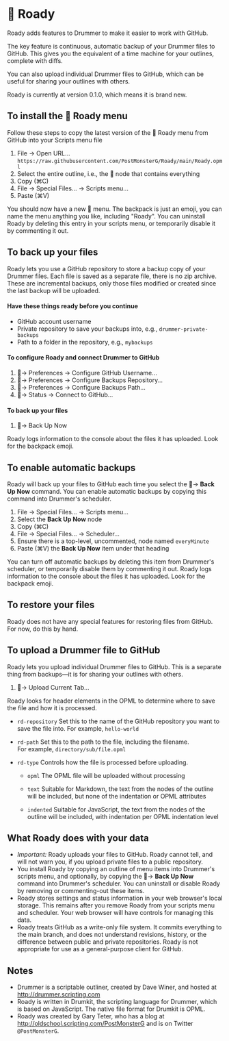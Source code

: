 # 🎒 Roady
Roady adds features to Drummer to make it easier to work with GitHub.

The key feature is continuous, automatic backup of your Drummer files to GitHub. 
This gives you the equivalent of a time machine for your outlines, complete with diffs.

You can also upload individual Drummer files to GitHub, which can be useful for sharing your outlines with others.

Roady is currently at version 0.1.0, which means it is brand new.

## To install the 🎒 Roady menu
Follow these steps to copy the latest version of the  🎒 Roady menu from GitHub into your Scripts menu file
1. File → Open URL…  `https://raw.githubusercontent.com/PostMonsterG/Roady/main/Roady.opml`
2. Select the entire outline, i.e., the 🎒 node that contains everything
3. Copy (⌘C)
4. File → Special Files… → Scripts menu... 
5. Paste (⌘V) 

You should now have a new 🎒 menu. The backpack is just an emoji, you can name the menu anything you like, including "Roady".
You can uninstall Roady by deleting this entry in your scripts menu, or temporarily disable it by commenting it out. 

## To back up your files
Roady lets you use a GitHub repository to store a backup copy of your Drummer files. 
Each file is saved as a separate file, there is no zip archive. 
These are incremental backups, only those files modified or created since the last backup will be uploaded. 

#### Have these things ready before you continue
- GitHub account username
- Private repository to save your backups into, e.g., `drummer-private-backups`
- Path to a folder in the repository, e.g., `mybackups`

#### To configure Roady and connect Drummer to GitHub
1. 🎒→ Preferences → Configure GitHub Username… 
2. 🎒→ Preferences → Configure Backups Repository… 
3. 🎒→ Preferences → Configure Backups Path… 
4. 🎒→ Status → Connect to GitHub… 

#### To back up your files
1. 🎒→ Back Up Now 

Roady logs information to the console about the files it has uploaded. Look for the backpack emoji.

## To enable automatic backups
Roady will back up your files to GitHub each time you select the 🎒→ <b>Back Up Now</b> command. You can enable automatic backups by copying this command into Drummer's scheduler. 
1. File → Special Files... → Scripts menu… 
2. Select the <b>Back Up Now</b> node 
3.  Copy (⌘C)
4.  File → Special Files... → Scheduler… 
5.  Ensure there is a top-level, uncommented, node named `everyMinute`
6.  Paste (⌘V) the <b>Back Up Now</b> item under that heading

You can turn off automatic backups by deleting this item from Drummer's scheduler, or temporarily disable them by commenting it out.
Roady logs information to the console about the files it has uploaded. Look for the backpack emoji.

## To restore your files
Roady does not have any special features for restoring files from GitHub. For now, do this by hand.

## To upload a Drummer file to GitHub
Roady lets you upload individual Drummer files to GitHub. This is a separate thing from backups—it is for sharing your outlines with others. 
1.  🎒→ Upload Current Tab… 

Roady  looks for header elements in the OPML to determine where to save the file and how it is processed. 
- `rd-repository`
Set this to the name of the GitHub repository you want to save the file into.
For example, `hello-world`

- `rd-path`
Set this to the path to the file, including the filename.  
For example, `directory/sub/file.opml`

- `rd-type`
Controls how the file is processed before uploading.

    - `opml`
The OPML file will be uploaded without processing

    - `text`
Suitable for Markdown, the text from the nodes of the outline will be included, but none of the indentation or OPML attributes

    - `indented`
Suitable for JavaScript, the text from the nodes of the outline will be included, with indentation per OPML indentation level

## What Roady does with your data 
- <i>Important: </i>Roady uploads your files to GitHub. Roady cannot tell, and will not warn you, if you upload private files to a public repository.
- You install Roady by copying an outline of menu items into Drummer's scripts menu, and optionally, by copying the 🎒→ <b>Back Up Now</b> command into Drummer's scheduler. You can uninstall or disable Roady by removing or commenting-out these items.
- Roady stores settings and status information in your web browser's local storage. This remains after you remove Roady from your scripts menu and scheduler. Your web browser will have controls for managing this data.
- Roady treats GitHub as a write-only file system. It commits everything to the main branch, and does not understand revisions, history, or the difference between public and private repositories. Roady is not appropriate for use as a general-purpose client for GitHub.

## Notes
- Drummer is a scriptable outliner, created by Dave Winer, and hosted at http://drummer.scripting.com
- Roady is written in Drumkit, the scripting language for Drummer, which is based on JavaScript. The native file format for Drumkit is OPML.
- Roady was created by Gary Teter, who has a blog at http://oldschool.scripting.com/PostMonsterG and is on Twitter `@PostMonsterG`.
